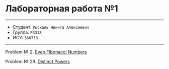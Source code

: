 # Лабораторная работа №1

---

* Студент: `Рыскаль Никита Алексеевич`
* Группа: `P3318`
* ИСУ: `368738`

---

Problem № 2\. [Even Fibonacci Numbers](https://projecteuler.net/problem=2)

Problem № 29\. [Distinct Powers](https://projecteuler.net/problem=29)

